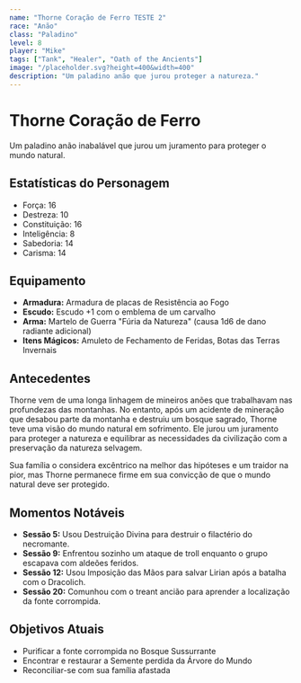 ```yaml
---
name: "Thorne Coração de Ferro TESTE 2"
race: "Anão"
class: "Paladino"
level: 8
player: "Mike"
tags: ["Tank", "Healer", "Oath of the Ancients"]
image: "/placeholder.svg?height=400&width=400"
description: "Um paladino anão que jurou proteger a natureza."
---
```


# Thorne Coração de Ferro

Um paladino anão inabalável que jurou um juramento para proteger o mundo natural.

## Estatísticas do Personagem

- Força: 16
- Destreza: 10
- Constituição: 16
- Inteligência: 8
- Sabedoria: 14
- Carisma: 14

## Equipamento

- **Armadura:** Armadura de placas de Resistência ao Fogo
- **Escudo:** Escudo +1 com o emblema de um carvalho
- **Arma:** Martelo de Guerra "Fúria da Natureza" (causa 1d6 de dano radiante adicional)
- **Itens Mágicos:** Amuleto de Fechamento de Feridas, Botas das Terras Invernais

## Antecedentes

Thorne vem de uma longa linhagem de mineiros anões que trabalhavam nas profundezas das montanhas. No entanto, após um acidente de mineração que desabou parte da montanha e destruiu um bosque sagrado, Thorne teve uma visão do mundo natural em sofrimento. Ele jurou um juramento para proteger a natureza e equilibrar as necessidades da civilização com a preservação da natureza selvagem.

Sua família o considera excêntrico na melhor das hipóteses e um traidor na pior, mas Thorne permanece firme em sua convicção de que o mundo natural deve ser protegido.

## Momentos Notáveis

- **Sessão 5:** Usou Destruição Divina para destruir o filactério do necromante.
- **Sessão 9:** Enfrentou sozinho um ataque de troll enquanto o grupo escapava com aldeões feridos.
- **Sessão 12:** Usou Imposição das Mãos para salvar Lirian após a batalha com o Dracolich.
- **Sessão 20:** Comunhou com o treant ancião para aprender a localização da fonte corrompida.

## Objetivos Atuais

- Purificar a fonte corrompida no Bosque Sussurrante
- Encontrar e restaurar a Semente perdida da Árvore do Mundo
- Reconciliar-se com sua família afastada

